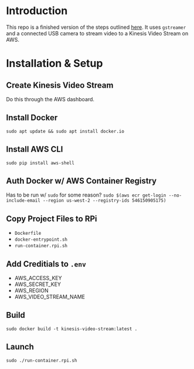 # Introduction
This repo is a finished version of the steps outlined [here](https://docs.aws.amazon.com/kinesisvideostreams/latest/dg/examples-gstreamer-plugin.html#examples-gstreamer-plugin-download).  It uses `gstreamer` and a connected USB camera to stream video to a Kinesis Video Stream on AWS.

# Installation & Setup

## Create Kinesis Video Stream
Do this through the AWS dashboard.

## Install Docker
`sudo apt update && sudo apt install docker.io`

## Install AWS CLI
`sudo pip install aws-shell`

## Auth Docker w/ AWS Container Registry
Has to be run w/ `sudo` for some reason?
`sudo $(aws ecr get-login --no-include-email --region us-west-2 --registry-ids 546150905175)`

## Copy Project Files to RPi
- `Dockerfile`
- `docker-entrypoint.sh`
- `run-container.rpi.sh`

## Add Creditials to `.env`
- AWS_ACCESS_KEY
- AWS_SECRET_KEY
- AWS_REGION
- AWS_VIDEO_STREAM_NAME

## Build
`sudo docker build -t kinesis-video-stream:latest .`

## Launch
`sudo ./run-container.rpi.sh`
